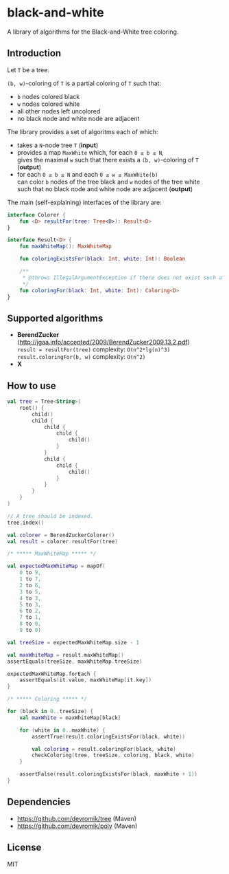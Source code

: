 # black-and-white

A library of algorithms for the Black-and-White tree coloring.

## Introduction

Let ```T``` be a tree.

```(b, w)```-coloring of ```T``` is a partial coloring of ```T``` such that:
* ```b``` nodes colored black
* ```w``` nodes colored white
* all other nodes left uncolored
* no black node and white node are adjacent

The library provides a set of algoritms each of which:
* takes a ```N```-node tree ```T``` (**input**)
* provides a map ```MaxWhite``` which, for each ```0 ≤ b ≤ N```,</br>
gives the maximal ```w``` such that there exists a ```(b, w)```-coloring of ```T``` (**output**)
* for each ```0 ≤ b ≤ N``` and each ```0 ≤ w ≤ MaxWhite(b)```</br>
can color ```b``` nodes of the tree black and ```w``` nodes of the tree white</br>
such that no black node and white node are adjacent (**output**)

The main (self-explaining) interfaces of the library are:

```kotlin
interface Colorer {
    fun <D> resultFor(tree: Tree<D>): Result<D>
}
```

```kotlin
interface Result<D> {
    fun maxWhiteMap(): MaxWhiteMap

    fun coloringExistsFor(black: Int, white: Int): Boolean

    /**
     * @throws IllegalArgumentException if there does not exist such a coloring.
     */
    fun coloringFor(black: Int, white: Int): Coloring<D>
}
```

## Supported algorithms

* **BerendZucker** (http://jgaa.info/accepted/2009/BerendZucker2009.13.2.pdf)</br>
```result = resultFor(tree)``` complexity: ```O(n^2*lg(n)^3)```</br>
```result.coloringFor(b, w)``` complexity: ```O(n^2)```
* **X**

## How to use

```kotlin
val tree = Tree<String>(
    root() {
        child()
        child {
            child {
                child {
                    child()
                }
            }
            child {
                child {
                    child()
                }
            }
        }
    }
)

// A tree should be indexed.
tree.index()

val colorer = BerendZuckerColorer()
val result = colorer.resultFor(tree)

/* ***** MaxWhiteMap ***** */

val expectedMaxWhiteMap = mapOf(
    0 to 9,
    1 to 7,
    2 to 6,
    3 to 5,
    4 to 3,
    5 to 3,
    6 to 2,
    7 to 1,
    8 to 0,
    9 to 0)

val treeSize = expectedMaxWhiteMap.size - 1

val maxWhiteMap = result.maxWhiteMap()
assertEquals(treeSize, maxWhiteMap.treeSize)

expectedMaxWhiteMap.forEach {
    assertEquals(it.value, maxWhiteMap[it.key])
}

/* ***** Coloring ***** */

for (black in 0..treeSize) {
    val maxWhite = maxWhiteMap[black]

    for (white in 0..maxWhite) {
        assertTrue(result.coloringExistsFor(black, white))

        val coloring = result.coloringFor(black, white)
        checkColoring(tree, treeSize, coloring, black, white)
    }

    assertFalse(result.coloringExistsFor(black, maxWhite + 1))
}
```

## Dependencies

* https://github.com/devromik/tree (Maven)
* https://github.com/devromik/poly (Maven)

## License

MIT
